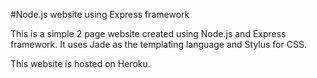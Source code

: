 #Node.js website using Express framework

This is a simple 2 page website created using Node.js and Express framework.
It uses Jade as the templating language and Stylus for CSS.

This website is hosted on Heroku.
